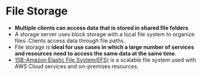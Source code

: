 # File Storage
- **Multiple clients can access data that is stored in shared file folders**.
- A storage server uses block storage with a local file system to organize files. Clients access data through file paths.
- File storage is **ideal for use cases in which a large number of services and resources need to access the same data at the same time**.
- [15B-Amazon Elastic File System(EFS)](AWS/Cloud%20Practitioner%20(CLF-C02)/05-Storage%20and%20Databases/15B-Amazon%20Elastic%20File%20System(EFS).md) is a scalable file system used with AWS Cloud services and on-premises resources.

